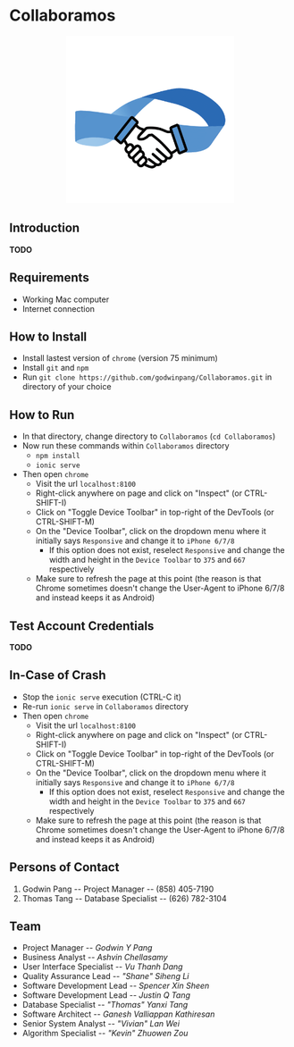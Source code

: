 # Collaboramos

<p align="center">
    <img src="/resources/icon.png" width="300" alt="Collaboramos Logo" />
</p>

## Introduction
**TODO**

## Requirements
- Working Mac computer
- Internet connection

## How to Install

- Install lastest version of `chrome` (version 75 minimum)
- Install `git` and `npm`
- Run `git clone https://github.com/godwinpang/Collaboramos.git` in directory of your choice

## How to Run
- In that directory, change directory to `Collaboramos` (`cd Collaboramos`)
- Now run these commands within `Collaboramos` directory
    + `npm install`
    + `ionic serve`
- Then open `chrome`
    - Visit the url `localhost:8100`
    - Right-click anywhere on page and click on "Inspect" (or CTRL-SHIFT-I)
    - Click on "Toggle Device Toolbar" in top-right of the DevTools (or CTRL-SHIFT-M)
    - On the "Device Toolbar", click on the dropdown menu where it initially says `Responsive` and change it to `iPhone 6/7/8`
        + If this option does not exist, reselect `Responsive` and change the width and height in the `Device Toolbar` to `375` and `667` respectively
    - Make sure to refresh the page at this point (the reason is that Chrome sometimes doesn't change the User-Agent to iPhone 6/7/8 and instead keeps it as Android)

## Test Account Credentials
**TODO**

## In-Case of Crash
- Stop the `ionic serve` execution (CTRL-C it)
- Re-run `ionic serve` in `Collaboramos` directory
- Then open `chrome`
    - Visit the url `localhost:8100`
    - Right-click anywhere on page and click on "Inspect" (or CTRL-SHIFT-I)
    - Click on "Toggle Device Toolbar" in top-right of the DevTools (or CTRL-SHIFT-M)
    - On the "Device Toolbar", click on the dropdown menu where it initially says `Responsive` and change it to `iPhone 6/7/8`
        + If this option does not exist, reselect `Responsive` and change the width and height in the `Device Toolbar` to `375` and `667` respectively
    - Make sure to refresh the page at this point (the reason is that Chrome sometimes doesn't change the User-Agent to iPhone 6/7/8 and instead keeps it as Android)

## Persons of Contact
1. Godwin Pang -- Project Manager -- (858) 405-7190
2. Thomas Tang -- Database Specialist -- (626) 782-3104

## Team
- Project Manager -- *Godwin Y Pang*
- Business Analyst -- *Ashvin Chellasamy*
- User Interface Specialist -- *Vu Thanh Dang*
- Quality Assurance Lead -- *"Shane" Siheng Li*
- Software Development Lead -- *Spencer Xin Sheen*
- Software Development Lead -- *Justin Q Tang*
- Database Specialist -- *"Thomas" Yanxi Tang*
- Software Architect -- *Ganesh Valliappan Kathiresan*
- Senior System Analyst -- *"Vivian" Lan Wei*
- Algorithm Specialist -- *"Kevin" Zhuowen Zou*


